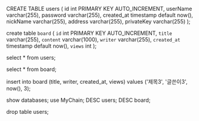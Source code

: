 <!-- 로그인 테이블 생성 -->

CREATE TABLE users (
id int PRIMARY KEY AUTO_INCREMENT,
userName varchar(255),
password varchar(255),
created_at timestamp default now(),
nickName varchar(255),
address varchar(255),
privateKey varchar(255)
);

<!-- 게시판 테이블 생성 -->

create table `board` (
`id` int PRIMARY KEY AUTO_INCREMENT,
`title` varchar(255),
`content` varchar(1000),
`writer` varchar(255),
`created_at` timestamp default now(),
`views` int
);

<!-- 조회 -->

select \* from users;

select \* from board;

<!-- 게시물 임의로 밀어넣는 insert 쿼리 (test용) -->

insert into board (title, writer, created_at, views) values ('제목3', '글쓴이3', now(), 3);

<!--  -->

show databases;
use MyChain;
DESC users;
DESC board;

<!-- 테이블을 삭제하고 다시 만들경우 -->

drop table users;
